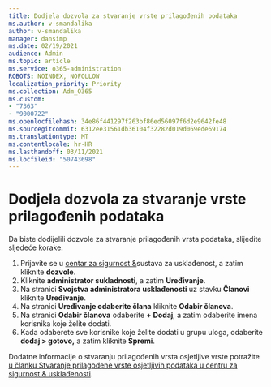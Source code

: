 ```yaml
---
title: Dodjela dozvola za stvaranje vrste prilagođenih podataka
ms.author: v-smandalika
author: v-smandalika
manager: dansimp
ms.date: 02/19/2021
audience: Admin
ms.topic: article
ms.service: o365-administration
ROBOTS: NOINDEX, NOFOLLOW
localization_priority: Priority
ms.collection: Adm_O365
ms.custom:
- "7363"
- "9000722"
ms.openlocfilehash: 34e86f441297f263bf86ed56097f6d2e9642fe48
ms.sourcegitcommit: 6312ee31561db36104f32282d019d069ede69174
ms.translationtype: MT
ms.contentlocale: hr-HR
ms.lasthandoff: 03/11/2021
ms.locfileid: "50743698"
---
```

# <a name="assign-permissions-for-custom-sensitive-information-type-creation"></a>Dodjela dozvola za stvaranje vrste prilagođenih podataka

Da biste dodijelili dozvole za stvaranje prilagođenih vrsta podataka, slijedite sljedeće korake:

1. Prijavite se u [centar za sigurnost &](https://sip.protection.office.com/)sustava za usklađenost, a zatim kliknite **dozvole**.
2. Kliknite **administrator sukladnosti**, a zatim **Uređivanje**.
3. Na stranici **Svojstva administratora usklađenosti** uz stavku **Članovi** kliknite **Uređivanje**.
4. Na stranici **Uređivanje odaberite člana** kliknite **Odabir članova**.
5. Na stranici **Odabir članova** odaberite **+ Dodaj**, a zatim odaberite imena korisnika koje želite dodati.
6. Kada odaberete sve korisnike koje želite dodati u grupu uloga, odaberite **dodaj > gotovo,** a zatim kliknite **Spremi**.

Dodatne informacije o stvaranju prilagođenih vrsta osjetljive vrste potražite [u članku Stvaranje prilagođene vrste osjetljivih podataka u centru za sigurnost & usklađenosti](https://docs.microsoft.com/microsoft-365/compliance/create-a-custom-sensitive-information-type).